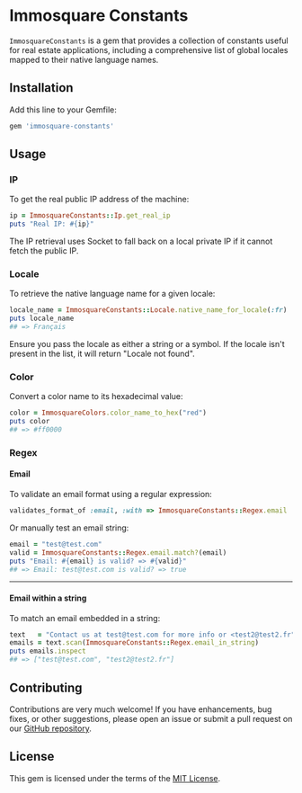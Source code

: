 # Immosquare Constants

`ImmosquareConstants` is a gem that provides a collection of constants useful for real estate applications, including a comprehensive list of global locales mapped to their native language names.

## Installation

Add this line to your Gemfile:

```ruby
gem 'immosquare-constants'
```

## Usage

### IP

To get the real public IP address of the machine:

```ruby
ip = ImmosquareConstants::Ip.get_real_ip
puts "Real IP: #{ip}"
```
The IP retrieval uses Socket to fall back on a local private IP if it cannot fetch the public IP.


### Locale

To retrieve the native language name for a given locale:

```ruby
locale_name = ImmosquareConstants::Locale.native_name_for_locale(:fr)
puts locale_name
## => Français
```

Ensure you pass the locale as either a string or a symbol. If the locale isn't present in the list, it will return "Locale not found".


### Color

Convert a color name to its hexadecimal value:

```ruby
color = ImmosquareColors.color_name_to_hex("red")
puts color
## => #ff0000
```

### Regex

#### Email
To validate an email format using a regular expression:

```ruby
validates_format_of :email, :with => ImmosquareConstants::Regex.email
```

Or manually test an email string:

```ruby
email = "test@test.com"
valid = ImmosquareConstants::Regex.email.match?(email)
puts "Email: #{email} is valid? => #{valid}"
## => Email: test@test.com is valid? => true
```

---

#### Email within a string
To match an email embedded in a string:

```ruby
text   = "Contact us at test@test.com for more info or <test2@test2.fr"
emails = text.scan(ImmosquareConstants::Regex.email_in_string)
puts emails.inspect
## => ["test@test.com", "test2@test2.fr"]
```


## Contributing

Contributions are very much welcome! If you have enhancements, bug fixes, or other suggestions, please open an issue or submit a pull request on our [GitHub repository](https://github.com/immosquare/immosquare-constants).

## License

This gem is licensed under the terms of the [MIT License](https://opensource.org/licenses/MIT).
